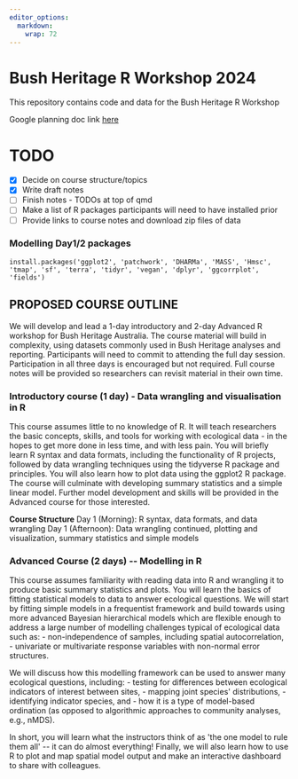 ```yaml
---
editor_options: 
  markdown: 
    wrap: 72
---
```


# Bush Heritage R Workshop 2024

This repository contains code and data for the Bush Heritage R Workshop

Google planning doc link
[here](https://docs.google.com/document/d/1NH1JeWwIhgxLvKuUsRo7m14TJN-8Cb_egNLULsDWwFY/edit?usp=sharing)

# TODO

-   [x] Decide on course structure/topics
-   [x] Write draft notes
-   [ ] Finish notes - TODOs at top of qmd
-   [ ] Make a list of R packages participants will need to have
    installed prior
-   [ ] Provide links to course notes and download zip files of data

### Modelling Day1/2 packages

`install.packages('ggplot2', 'patchwork', 'DHARMa', 'MASS', 'Hmsc', 'tmap', 'sf', 'terra', 'tidyr', 'vegan', 'dplyr', 'ggcorrplot', 'fields')`

## PROPOSED COURSE OUTLINE

We will develop and lead a 1-day introductory and 2-day Advanced R
workshop for Bush Heritage Australia. The course material will build in
complexity, using datasets commonly used in Bush Heritage analyses and
reporting. Participants will need to commit to attending the full day
session. Participation in all three days is encouraged but not required.
Full course notes will be provided so researchers can revisit material
in their own time.

### Introductory course (1 day) - Data wrangling and visualisation in R

This course assumes little to no knowledge of R. It will teach
researchers the basic concepts, skills, and tools for working with
ecological data - in the hopes to get more done in less time, and with
less pain. You will briefly learn R syntax and data formats, including
the functionality of R projects, followed by data wrangling techniques
using the tidyverse R package and principles. You will also learn how to
plot data using the ggplot2 R package. The course will culminate with
developing summary statistics and a simple linear model. Further model
development and skills will be provided in the Advanced course for those
interested.

**Course Structure** Day 1 (Morning): R syntax, data formats, and data
wrangling Day 1 (Afternoon): Data wrangling continued, plotting and
visualization, summary statistics and simple models

### Advanced Course (2 days) -- Modelling in R

This course assumes familiarity with reading data into R and wrangling
it to produce basic summary statistics and plots. You will learn the
basics of fitting statistical models to data to answer ecological
questions. We will start by fitting simple models in a frequentist
framework and build towards using more advanced Bayesian hierarchical
models which are flexible enough to address a large number of modelling
challenges typical of ecological data such as: - non-independence of
samples, including spatial autocorrelation, - univariate or multivariate
response variables with non-normal error structures.

We will discuss how this modelling framework can be used to answer many
ecological questions, including: - testing for differences between
ecological indicators of interest between sites, - mapping joint
species' distributions, - identifying indicator species, and - how it is
a type of model-based ordination (as opposed to algorithmic approaches
to community analyses, e.g., nMDS).

In short, you will learn what the instructors think of as 'the one model
to rule them all' -- it can do almost everything! Finally, we will also
learn how to use R to plot and map spatial model output and make an
interactive dashboard to share with colleagues.
